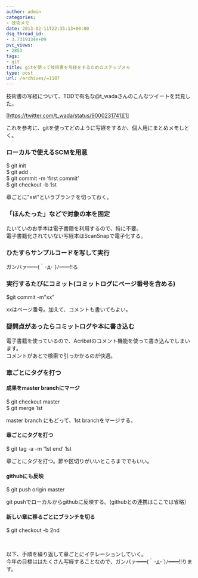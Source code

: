 ```yaml
---
author: admin
categories:
- 技術メモ
date: 2013-02-11T22:35:13+00:00
dsq_thread_id:
- 3.7319334e+09
pvc_views:
- 2853
tags:
- git
title: gitを使って技術書を写経をするためのステップメモ
type: post
url: /archives/=1187
---
```


技術書の写経について、TDDで有名な@t_wadaさんのこんなツイートを発見した。

[https://twitter.com/t_wada/status/9000231741][1]

これを参考に、gitを使ってどのように写経をするか、個人用にまとめメモしとく。 

### ローカルで使えるSCMを用意

$ git init   
$ git add .   
$ git commit -m &#8216;first commit&#8217;   
$ git checkout -b 1st

章ごとに"xst"というブランチを切っておく。

### 「ほんたった」などで対象の本を固定

たいていのお手本は電子書籍を利用するので、特に不要。   
電子書籍化されていない写経本はScanSnapで電子化する。

### ひたすらサンプルコードを写して実行

ガンバァ━━(｀･д･´)ﾉ━━!!る

### 実行するたびにコミット(コミットログにページ番号を含める) 

$git commit -m"xx"

xxはページ番号。加えて、コメントも書いてもよい。

### 疑問点があったらコミットログや本に書き込む

電子書籍を使っているので、Acribatのコメント機能を使って書き込んでしまいます。   
コメントがあとで検索で引っかかるのが快適。

### 章ごとにタグを打つ

#### 成果をmaster branchにマージ

$ git checkout master   
$ git merge 1st 

master branch にもどって、1st branchをマージする。

#### 章ごとにタグを打つ

$ git tag -a -m &#8216;1st end&#8217; 1st 

章ごとにタグを打つ。節や区切りがいいところまででもいい。

#### githubにも反映

$ git push origin master

git pushでローカルからgithubに反映する。(githubとの連携はここでは省略）

#### 新しい章に移るごとにブランチを切る

$ git checkout -b 2nd 

&#160;

以下、手順を繰り返して章ごとにイテレーションしていく。   
今年の目標ははたくさん写経することなので、ガンバァ━━(｀･д･´)ﾉ━━!!ります。

 [1]: https://twitter.com/t_wada/status/9000231741 "https://twitter.com/t_wada/status/9000231741"